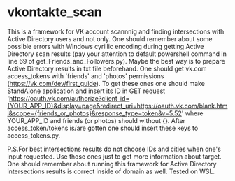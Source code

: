 # vkontakte_scan
This is a framework for VK account scannnig and finding intersections with Active Directory users and not only.
One should remember about some possible errors with Windows cyrillic encoding during getting Active Directory scan results (pay your attention to default powershell command in line 69 of get_Friends_and_Followers.py). Maybe the best way is to prepare Active Directory results in txt file beforehand.
One should get vk.com access_tokens with 'friends' and 'photos' permissions (https://vk.com/dev/first_guide). To get these ones one should make StandAlone application and insert its ID in GET request 'https://oauth.vk.com/authorize?client_id={YOUR_APP_ID}&display=page&redirect_uri=https://oauth.vk.com/blank.html&scope={friends_or_photos}&response_type=token&v=5.52' where YOUR_APP_ID and friends (or photos) should without {}. After access_token/tokens is/are gotten one should insert these keys to access_tokens.py.

P.S.For best intersections results do not choose IDs and cities when one's input requested. Use those ones just to get more information about target.
One should remember about running this framework for Active Directory intersections results is correct inside of domain as well. 
Tested on WSL.
